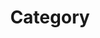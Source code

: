 ---
title: "Category"
layout: categories
permalink: /categories/
author_profile: true
sidevar_main: true
---